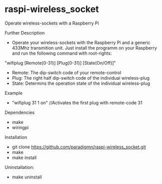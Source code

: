 # raspi-wireless_socket
Operate wireless-sockets with a Raspberry Pi



Further Description
  - Operate your wireless-sockets with the Raspberry Pi and a generic 433Mhz transmition unit.
  Just install the programm on your Raspberry and run the following command with root-rights:
  
  "wifiplug [Remote(0-31)] [Plug(0-31)] [State(On/Off)]"
  
  - Remote: The dip-switch code of your remote-control
  - Plug: The right half dip-switch code of the individual wireless-plug
  - State: Determins the operation state of the individual wireless-plug
  
Example
  - "wifiplug 31 1 on" //Activates the first plug with remote-code 31

Dependencies
  - make
  - wiringpi

Installation
  - git clone https://github.com/paradigmn/raspi-wireless_socket.git
  - make
  - make install

Uninstallation:
  - make uninstall
